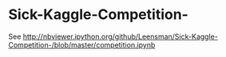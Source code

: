 # Sick-Kaggle-Competition-
See http://nbviewer.ipython.org/github/Leensman/Sick-Kaggle-Competition-/blob/master/competition.ipynb
